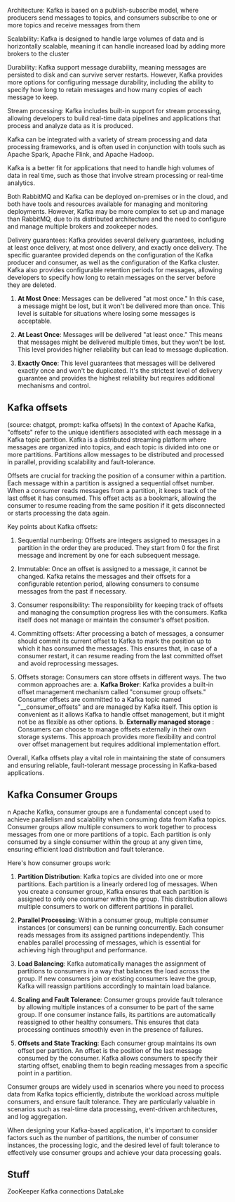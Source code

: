 

Architecture:
Kafka is based on a publish-subscribe model, where producers send messages to topics, and consumers subscribe to one or more topics and receive messages from them

Scalability:
Kafka is designed to handle large volumes of data and is horizontally scalable, meaning it can handle increased load by adding more brokers to the cluster

Durability:
Kafka support message durability, meaning messages are persisted to disk and can survive server restarts. However, Kafka provides more options for configuring message durability, including the ability to specify how long to retain messages and how many copies of each message to keep.

Stream processing:
Kafka includes built-in support for stream processing, allowing developers to build real-time data pipelines and applications that process and analyze data as it is produced.

Kafka can be integrated with a variety of stream processing and data processing frameworks, and is often used in conjunction with tools such as Apache Spark, Apache Flink, and Apache Hadoop.

Kafka is a better fit for applications that need to handle high volumes of data in real time, such as those that involve stream processing or real-time analytics.

Both RabbitMQ and Kafka can be deployed on-premises or in the cloud, and both have tools and resources available for managing and monitoring deployments. However, Kafka may be more complex to set up and manage than RabbitMQ, due to its distributed architecture and the need to configure and manage multiple brokers and zookeeper nodes.

Delivery guarantees:
Kafka provides several delivery guarantees, including at least once delivery, at most once delivery, and exactly once delivery. The specific guarantee provided depends on the configuration of the Kafka producer and consumer, as well as the configuration of the Kafka cluster. Kafka also provides configurable retention periods for messages, allowing developers to specify how long to retain messages on the server before they are deleted.
1. **At Most Once**: Messages can be delivered "at most once." In this case, a message might be lost, but it won't be delivered more than once. This level is suitable for situations where losing some messages is acceptable.

2. **At Least Once**: Messages will be delivered "at least once." This means that messages might be delivered multiple times, but they won't be lost. This level provides higher reliability but can lead to message duplication.

3. **Exactly Once**: This level guarantees that messages will be delivered exactly once and won't be duplicated. It's the strictest level of delivery guarantee and provides the highest reliability but requires additional mechanisms and control.

## Kafka offsets
(source: chatgpt, prompt: kafka offsets)
In the context of Apache Kafka, "offsets" refer to the unique identifiers associated with each message in a Kafka topic partition. Kafka is a distributed streaming platform where messages are organized into topics, and each topic is divided into one or more partitions. Partitions allow messages to be distributed and processed in parallel, providing scalability and fault-tolerance.

Offsets are crucial for tracking the position of a consumer within a partition. Each message within a partition is assigned a sequential offset number. When a consumer reads messages from a partition, it keeps track of the last offset it has consumed. This offset acts as a bookmark, allowing the consumer to resume reading from the same position if it gets disconnected or starts processing the data again.

Key points about Kafka offsets:

1. Sequential numbering: Offsets are integers assigned to messages in a partition in the order they are produced. They start from 0 for the first message and increment by one for each subsequent message.

2. Immutable: Once an offset is assigned to a message, it cannot be changed. Kafka retains the messages and their offsets for a configurable retention period, allowing consumers to consume messages from the past if necessary.

3. Consumer responsibility: The responsibility for keeping track of offsets and managing the consumption progress lies with the consumers. Kafka itself does not manage or maintain the consumer's offset position.

4. Committing offsets: After processing a batch of messages, a consumer should commit its current offset to Kafka to mark the position up to which it has consumed the messages. This ensures that, in case of a consumer restart, it can resume reading from the last committed offset and avoid reprocessing messages.

5. Offsets storage: Consumers can store offsets in different ways. The two common approaches are:
   a. **Kafka Broker**: Kafka provides a built-in offset management mechanism called "consumer group offsets." Consumer offsets are committed to a Kafka topic named "__consumer_offsets" and are managed by Kafka itself. This option is convenient as it allows Kafka to handle offset management, but it might not be as flexible as other options.
   b. **Externally managed storage** : Consumers can choose to manage offsets externally in their own storage systems. This approach provides more flexibility and control over offset management but requires additional implementation effort.

Overall, Kafka offsets play a vital role in maintaining the state of consumers and ensuring reliable, fault-tolerant message processing in Kafka-based applications.


## Kafka Consumer Groups
n Apache Kafka, consumer groups are a fundamental concept used to achieve parallelism and scalability when consuming data from Kafka topics. Consumer groups allow multiple consumers to work together to process messages from one or more partitions of a topic. Each partition is only consumed by a single consumer within the group at any given time, ensuring efficient load distribution and fault tolerance.

Here's how consumer groups work:

1. **Partition Distribution**: Kafka topics are divided into one or more partitions. Each partition is a linearly ordered log of messages. When you create a consumer group, Kafka ensures that each partition is assigned to only one consumer within the group. This distribution allows multiple consumers to work on different partitions in parallel.

2. **Parallel Processing**: Within a consumer group, multiple consumer instances (or consumers) can be running concurrently. Each consumer reads messages from its assigned partitions independently. This enables parallel processing of messages, which is essential for achieving high throughput and performance.

3. **Load Balancing**: Kafka automatically manages the assignment of partitions to consumers in a way that balances the load across the group. If new consumers join or existing consumers leave the group, Kafka will reassign partitions accordingly to maintain load balance.
 
4. **Scaling and Fault Tolerance**: Consumer groups provide fault tolerance by allowing multiple instances of a consumer to be part of the same group. If one consumer instance fails, its partitions are automatically reassigned to other healthy consumers. This ensures that data processing continues smoothly even in the presence of failures.

5. **Offsets and State Tracking**: Each consumer group maintains its own offset per partition. An offset is the position of the last message consumed by the consumer. Kafka allows consumers to specify their starting offset, enabling them to begin reading messages from a specific point in a partition.

Consumer groups are widely used in scenarios where you need to process data from Kafka topics efficiently, distribute the workload across multiple consumers, and ensure fault tolerance. They are particularly valuable in scenarios such as real-time data processing, event-driven architectures, and log aggregation.

When designing your Kafka-based application, it's important to consider factors such as the number of partitions, the number of consumer instances, the processing logic, and the desired level of fault tolerance to effectively use consumer groups and achieve your data processing goals.

## Stuff
ZooKeeper
Kafka connections
DataLake

